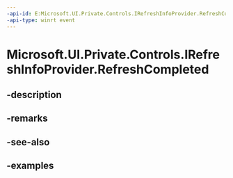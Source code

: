 ```yaml
---
-api-id: E:Microsoft.UI.Private.Controls.IRefreshInfoProvider.RefreshCompleted
-api-type: winrt event
---
```


# Microsoft.UI.Private.Controls.IRefreshInfoProvider.RefreshCompleted

<!--
event Windows.Foundation.TypedEventHandler<Microsoft.UI.Private.Controls.IRefreshInfoProvider,object> RefreshCompleted;
-->


## -description

## -remarks

## -see-also

## -examples


